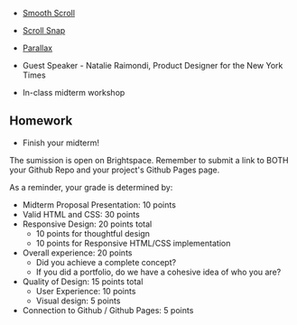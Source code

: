 
* [Smooth Scroll](https://www.w3schools.com/howto/howto_css_smooth_scroll.asp)
* [Scroll Snap](https://css-tricks.com/practical-css-scroll-snapping/)
* [Parallax](https://www.w3schools.com/howto/howto_css_parallax.asp)

* Guest Speaker - Natalie Raimondi, Product Designer for the New York Times

* In-class midterm workshop

## Homework

* Finish your midterm!

The sumission is open on Brightspace. Remember to submit a link to BOTH your Github Repo and your project's Github Pages page.

As a reminder, your grade is determined by:

* Midterm Proposal Presentation: 10 points
* Valid HTML and CSS: 30 points
* Responsive Design: 20 points total
  * 10 points for thoughtful design
  * 10 points for Responsive HTML/CSS implementation
* Overall experience: 20 points
  * Did you achieve a complete concept?
  * If you did a portfolio, do we have a cohesive idea of who you are?
* Quality of Design: 15 points total
  * User Experience: 10 points
  * Visual design: 5 points
* Connection to Github / Github Pages: 5 points
